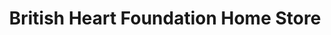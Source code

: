 ---
title: "British Heart Foundation Home Store"
url: /kettering/british-heart-foundation-home-store/
shop: furniture
---